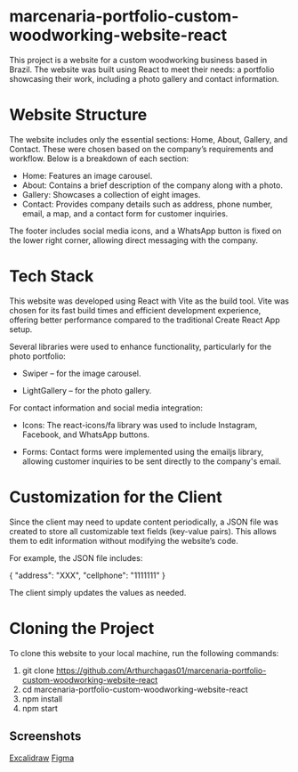 
# marcenaria-portfolio-custom-woodworking-website-react

This project is a website for a custom woodworking business based in Brazil. The website was built using React to meet their needs: a portfolio showcasing their work, including a photo gallery and contact information.

# Website Structure

The website includes only the essential sections: Home, About, Gallery, and Contact. These were chosen based on the company’s requirements and workflow. Below is a breakdown of each section:

* Home: Features an image carousel.
* About: Contains a brief description of the company along with a photo.
* Gallery:  Showcases a collection of eight images.
* Contact: Provides company details such as address, phone number, email, a map, and a contact form for customer inquiries.

The footer includes social media icons, and a WhatsApp button is fixed on the lower right corner, allowing direct messaging with the company.

# Tech Stack

This website was developed using React with Vite as the build tool. Vite was chosen for its fast build times and efficient development experience, offering better performance compared to the traditional Create React App setup.

Several libraries were used to enhance functionality, particularly for the photo portfolio:

* Swiper – for the image carousel.

*  LightGallery – for the photo gallery.

For contact information and social media integration:

* Icons: The react-icons/fa library was used to include Instagram, Facebook, and WhatsApp buttons.

* Forms: Contact forms were implemented using the emailjs library, allowing customer inquiries to be sent directly to the company's email.

# Customization for the Client

Since the client may need to update content periodically, a JSON file was created to store all customizable text fields (key-value pairs). This allows them to edit information without modifying the website’s code.

For example, the JSON file includes:

{
  "address": "XXX",
  "cellphone": "1111111"
}

The client simply updates the values as needed.


# Cloning the Project

To clone this website to your local machine, run the following commands:

1. git clone https://github.com/Arthurchagas01/marcenaria-portfolio-custom-woodworking-website-react
2. cd marcenaria-portfolio-custom-woodworking-website-react
3. npm install
4. npm start

## Screenshots

[Excalidraw](https://excalidraw.com/#json=bAvCAe_GshnL6lHG9_H9i,7F49Woy9_KpQzB0Xs07Eog)
[Figma](https://www.figma.com/design/x34o4XOERUgSHbfmQsCudi/MSM-Marcenaria?t=69xUuSFnckqI2b1r-1)